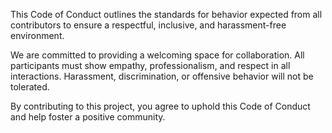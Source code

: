 This Code of Conduct outlines the standards for behavior expected from all contributors to ensure a respectful, inclusive, and harassment-free environment.

We are committed to providing a welcoming space for collaboration. All participants must show empathy, professionalism, and respect in all interactions. Harassment, discrimination, or offensive behavior will not be tolerated.

By contributing to this project, you agree to uphold this Code of Conduct and help foster a positive community.
